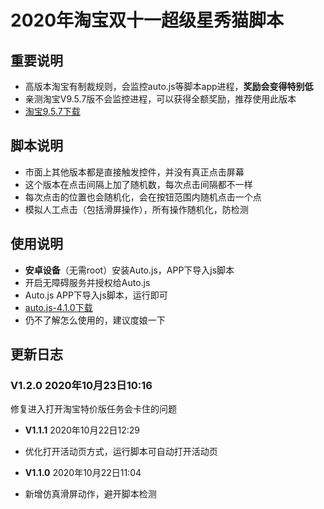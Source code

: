 # 2020年淘宝双十一超级星秀猫脚本
## 重要说明
* 高版本淘宝有制裁规则，会监控auto.js等脚本app进程，**奖励会变得特别低**
* 亲测淘宝V9.5.7版不会监控进程，可以获得全额奖励，推荐使用此版本
* [淘宝9.5.7下载](https://www.wandoujia.com/apps/32267/history_v278)

## 脚本说明
* 市面上其他版本都是直接触发控件，并没有真正点击屏幕
* 这个版本在点击间隔上加了随机数，每次点击间隔都不一样
* 每次点击的位置也会随机化，会在按钮范围内随机点击一个点
* 模拟人工点击（包括滑屏操作），所有操作随机化，防检测

## 使用说明
* **安卓设备**（无需root）安装Auto.js，APP下导入js脚本
* 开启无障碍服务并授权给Auto.js
* Auto.js APP下导入js脚本，运行即可
* [auto.js-4.1.0下载](https://share.weiyun.com/5a9g8ys)
* 仍不了解怎么使用的，建议度娘一下

## 更新日志
### **V1.2.0** 2020年10月23日10:16
修复进入打开淘宝特价版任务会卡住的问题

* **V1.1.1** 2020年10月22日12:29
* 优化打开活动页方式，运行脚本可自动打开活动页

* **V1.1.0** 2020年10月22日11:04
* 新增仿真滑屏动作，避开脚本检测
